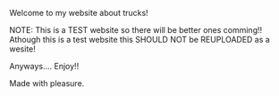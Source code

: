 Welcome to my website about trucks!

NOTE: This is a TEST website so there will be better ones comming!! Athough this is a test website this SHOULD NOT be REUPLOADED as a wesite!


Anyways.... Enjoy!!



Made with pleasure.

